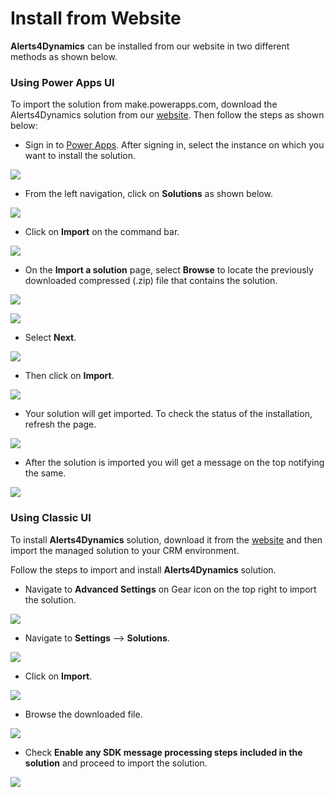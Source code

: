 # Install from Website

**Alerts4Dynamics** can be installed from our website in two different methods as shown below.

### Using Power Apps UI

To import the solution from make.powerapps.com, download the Alerts4Dynamics solution from our [website](https://www.inogic.com/product/productivity-apps/add-manage-schedule-notifications-alerts-4-dynamics-365-crm). Then follow the steps as shown below:

* Sign in to [Power Apps](https://make.powerapps.com/?utm\_source=padocs\&utm\_medium=linkinadoc\&utm\_campaign=referralsfromdoc). After signing in, select the instance on which you want to install the solution.

![](<../../.gitbook/assets/1 (281).png>)

* From the left navigation, click on **Solutions** as shown below.

![](<../../.gitbook/assets/2 (13).png>)

* Click on **Import** on the command bar.

![](<../../.gitbook/assets/3 (5).png>)

* &#x20;On the **Import a solution** page, select **Browse** to locate the previously downloaded compressed (.zip) file that contains the solution.

![](<../../.gitbook/assets/4 (13).png>)

![](<../../.gitbook/assets/5 (25).png>)

* Select **Next**.

![](<../../.gitbook/assets/6 (2).png>)

* Then click on **Import**.

![](<../../.gitbook/assets/7 (16).png>)

* Your solution will get imported. To check the status of the installation, refresh the page.

![](../../.gitbook/assets/8.png)

* After the solution is imported you will get a message on the top notifying the same.&#x20;

![](<../../.gitbook/assets/9 (3).png>)

### Using Classic UI

To install **Alerts4Dynamics** solution, download it from the [website](https://www.inogic.com/product/productivity-apps/add-manage-schedule-notifications-alerts-4-dynamics-365-crm) and then import the managed solution to your CRM environment.&#x20;

Follow the steps to import and install **Alerts4Dynamics** solution.

* Navigate to **Advanced Settings** on Gear icon on the top right to import the solution.

![](<../../.gitbook/assets/a (5).png>)

* Navigate to **Settings** --> **Solutions**.

![](<../../.gitbook/assets/b (4).png>)

* Click on **Import**.

![](<../../.gitbook/assets/c (1).png>)

* Browse the downloaded file.

![](<../../.gitbook/assets/2020-09-30 09\_45\_48-Greenshot.png>)

* Check **Enable any SDK message processing steps included in the solution** and proceed to import the solution.

![](<../../.gitbook/assets/e (4).png>)

<figure><img src="../../.gitbook/assets/classic ui install.png" alt=""><figcaption></figcaption></figure>
